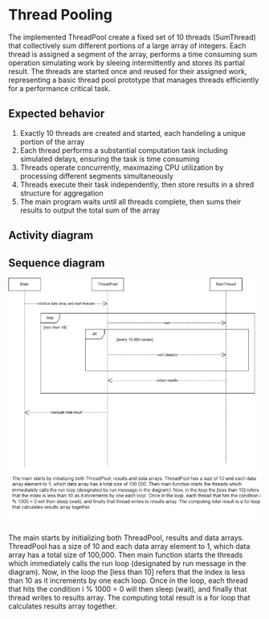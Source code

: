 # Thread Pooling
The implemented ThreadPool create a fixed set of 10 threads (SumThread) that collectively sum different portions of a large array of integers. Each thread is assigned a segment of the array, performs a time consuming sum operation simulating work by sleeing intermittently and stores its partial result. The threads are started once and reused for their assigned work, representing a basic thread pool prototype that manages threads efficiently for a performance critical task.

## Expected behavior
1. Exactly 10 threads are created and started, each handeling a unique portion of the array
2. Each thread performs a substantial computation task including simulated delays, ensuring the task is time consuming
3. Threads operate concurrently, maximazing CPU utilization by processing different segments simultaneously
4. Threads execute their task independently, then store results in a shred structure for aggregation
5. The main program waits until all threads complete, then sums their results to output the total sum of the array

## Activity diagram

## Sequence diagram
![](SWEN755_threadpool_sq.png)

The main starts by initializing both ThreadPool, results and data arrays. ThreadPool has a size of 10 and each data array element to 1, which data array has a total size of 100,000. Then main function starts the threads which immediately calls the run loop (designated by run message in the diagram). Now, in the loop the [less than 10] refers that the index is less than 10 as it increments by one each loop. Once in the loop, each thread that hits the condition i % 1000 = 0 will then sleep (wait), and finally that thread writes to results array. The computing total result is a for loop that calculates results array together.
